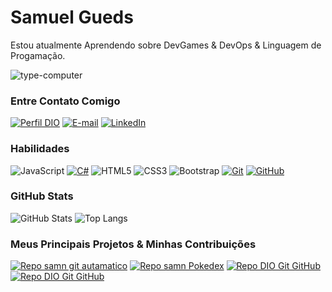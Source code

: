 # Samuel Gueds

Estou atualmente Aprendendo sobre DevGames & DevOps & Linguagem de Progamação.

![type-computer](https://github.com/Samngueds/Samngueds/assets/125109662/f62f4493-0c87-4a98-9b5d-794c460f7866)

### Entre Contato Comigo

[![Perfil DIO](https://img.shields.io/badge/-Meu%20Perfil%20na%20DIO-FFFAF0?style=for-the-badge)](https://www.dio.me/users/samnsgueds)
[![E-mail](https://img.shields.io/badge/-Email-800000?style=for-the-badge&logo=microsoft-outlook&logoColor=FFFFFF)](mailto:samngueds@gmail.com)
[![LinkedIn](https://img.shields.io/badge/-LinkedIn-800000?style=for-the-badge&logo=linkedin&logoColor=FFFAF0)](https://www.linkedin.com/in/samuel-guedes-b899231ab/)

### Habilidades

![JavaScript](https://img.shields.io/badge/JavaScript-800000?style=for-the-badge&logo=javascript&logoColor=F0DB4F)
[![C#](https://img.shields.io/badge/C%23-800000?style=for-the-badge&logo=data:image/png;base64,iVBORw0KGgoAAAANSUhEUgAAABQAAAAUCAYAAACNiR0NAAAAKElEQVR42mP4//8/AyUYTFxMDAwMpIhKBQUFCnJwcLC6twAwAfzH8dENgnKAAAAAElFTkSuQmCC)](https://docs.microsoft.com/pt-br/dotnet/csharp/)
![HTML5](https://img.shields.io/badge/html5-800000.svg?style=for-the-badge&logo=html5&logoColor=white)
![CSS3](https://img.shields.io/badge/css3-800000.svg?style=for-the-badge&logo=css3&logoColor=white)
![Bootstrap](https://img.shields.io/badge/bootstrap-800000?style=for-the-badge&logo=bootstrap&logoColor=553C7B)
[![Git](https://img.shields.io/badge/Git-800000?style=for-the-badge&logo=git&logoColor=FFFFFF)](https://git-scm.com/doc)
[![GitHub](https://img.shields.io/badge/GitHub-800000?style=for-the-badge&logo=github&logoColor=30d3DC)](https://docs.github.com/)


### GitHub Stats

![GitHub Stats](https://github-readme-stats.vercel.app/api?username=Samngueds&theme=transparent&bg_color=800000&border_color=FFFAF0&show_icons=true&icon_color=FFFAF0&title_color=FFFFFF&text_color=FFF)
![Top Langs](https://github-readme-stats-git-masterrstaa-rickstaa.vercel.app/api/top-langs/?username=Samngueds&layout=compact&bg_color=800000&border_color=FFFAF0&title_color=FFFFFF&text_color=FFF)

### Meus Principais Projetos & Minhas Contribuições 

[![Repo samn git autamatico](https://github-readme-stats.vercel.app/api/pin/?username=samngueds&repo=Script-Comandos-de-Push-prontos&bg_color=800000&border_color=FFFAF0&show_icons=true&icon_color=FFFAF0&title_color=FFFFFF&text_color=FFF)](https://github.com/Samngueds/Script-Comandos-de-Push-prontos) [![Repo samn Pokedex ](https://github-readme-stats.vercel.app/api/pin/?username=samngueds&repo=Poke-Dex&bg_color=800000&border_color=FFFAF0&show_icons=true&icon_color=FFFAF0&title_color=FFFFFF&text_color=FFF)](https://github.com/Samngueds/Poke-Dex) [![Repo DIO Git GitHub](https://github-readme-stats.vercel.app/api/pin/?username=elidianaandrade&repo=dio-lab-open-source&bg_color=800000&border_color=FFFAF0&show_icons=true&icon_color=FFFAF0&title_color=FFFFFF&text_color=FFF)](https://github.com/elidianaandrade/dio-lab-open-source) [![Repo DIO Git GitHub](https://github-readme-stats.vercel.app/api/pin/?username=Samngueds&repo=Dio-desafio-De-primerio-Repositorio&bg_color=800000&border_color=FFFAF0&show_icons=true&icon_color=FFFAF0&title_color=FFFFFF&text_color=FFF)](https://github.com/Samngueds/Dio-desafio-De-primerio-Repositorio)

